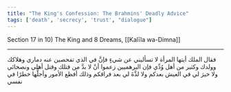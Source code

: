 ```yaml
---
title: "The King's Confession: The Brahmins' Deadly Advice"
tags: ['death', 'secrecy', 'trust', "dialogue"]
---
```


 Section 17 in 10) The King and 8 Dreams, [[Kalīla wa-Dimna]]

---
فقال الملك أيتها المرأة لا تسأليني عن شيءٍ فإنَّ في الذي تفحصين عنه دماري وهلاكك وولدك وكثير من أهل وُدِّي فإن البرهميين زعموا أنْ لا بدَّ من قتلك وقتل أهلي ونصحائي ولا خيرَ لي في العيش بعدكم ولا لذَّةَ لي بعد فراقكم وذلك أفظع الأمور وأجلُّها خطرًا في نفسي
